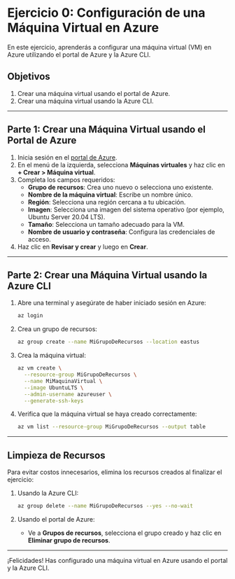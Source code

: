 # Ejercicio 0: Configuración de una Máquina Virtual en Azure

En este ejercicio, aprenderás a configurar una máquina virtual (VM) en Azure utilizando el portal de Azure y la Azure CLI.

## Objetivos
1. Crear una máquina virtual usando el portal de Azure.
2. Crear una máquina virtual usando la Azure CLI.

---

## Parte 1: Crear una Máquina Virtual usando el Portal de Azure

1. Inicia sesión en el [portal de Azure](https://portal.azure.com/).
2. En el menú de la izquierda, selecciona **Máquinas virtuales** y haz clic en **+ Crear > Máquina virtual**.
3. Completa los campos requeridos:
    - **Grupo de recursos**: Crea uno nuevo o selecciona uno existente.
    - **Nombre de la máquina virtual**: Escribe un nombre único.
    - **Región**: Selecciona una región cercana a tu ubicación.
    - **Imagen**: Selecciona una imagen del sistema operativo (por ejemplo, Ubuntu Server 20.04 LTS).
    - **Tamaño**: Selecciona un tamaño adecuado para la VM.
    - **Nombre de usuario y contraseña**: Configura las credenciales de acceso.
4. Haz clic en **Revisar y crear** y luego en **Crear**.

---

## Parte 2: Crear una Máquina Virtual usando la Azure CLI

1. Abre una terminal y asegúrate de haber iniciado sesión en Azure:
    ```bash
    az login
    ```
2. Crea un grupo de recursos:
    ```bash
    az group create --name MiGrupoDeRecursos --location eastus
    ```
3. Crea la máquina virtual:
    ```bash
    az vm create \
      --resource-group MiGrupoDeRecursos \
      --name MiMaquinaVirtual \
      --image UbuntuLTS \
      --admin-username azureuser \
      --generate-ssh-keys
    ```
4. Verifica que la máquina virtual se haya creado correctamente:
    ```bash
    az vm list --resource-group MiGrupoDeRecursos --output table
    ```

---

## Limpieza de Recursos

Para evitar costos innecesarios, elimina los recursos creados al finalizar el ejercicio:

1. Usando la Azure CLI:
    ```bash
    az group delete --name MiGrupoDeRecursos --yes --no-wait
    ```

2. Usando el portal de Azure:
    - Ve a **Grupos de recursos**, selecciona el grupo creado y haz clic en **Eliminar grupo de recursos**.

---

¡Felicidades! Has configurado una máquina virtual en Azure usando el portal y la Azure CLI.